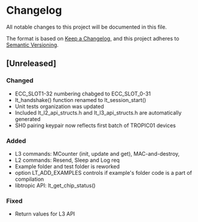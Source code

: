 # Changelog

All notable changes to this project will be documented in this file.

The format is based on [Keep a Changelog](https://keepachangelog.com/en/1.1.0/),
and this project adheres to [Semantic Versioning](https://semver.org/spec/v2.0.0.html).

## [Unreleased]

### Changed

- ECC_SLOT1-32 numbering chabged to ECC_SLOT_0-31
- lt_handshake() function renamed to lt_session_start()
- Unit tests organization was updated
- Included lt_l2_api_structs.h and lt_l3_api_structs.h are automatically generated
- SH0 pairing keypair now reflects first batch of TROPIC01 devices

### Added

- L3 commands: MCounter (init, update and get), MAC-and-destroy,
- L2 commands: Resend, Sleep and Log req
- Example folder and test folder is reworked
- option LT_ADD_EXAMPLES controls if example's folder code is a part of compilation
- libtropic API: lt_get_chip_status()

### Fixed

- Return values for L3 API

